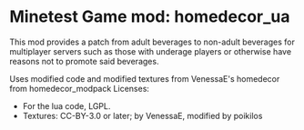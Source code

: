 Minetest Game mod: homedecor_ua
===============================
This mod provides a patch from adult beverages to non-adult beverages for multiplayer servers such as those with underage players or otherwise have reasons not to promote said beverages.

Uses modified code and modified textures from VenessaE's homedecor from homedecor_modpack
Licenses: 
* For the lua code, LGPL.
* Textures: CC-BY-3.0 or later; by VenessaE, modified by poikilos

